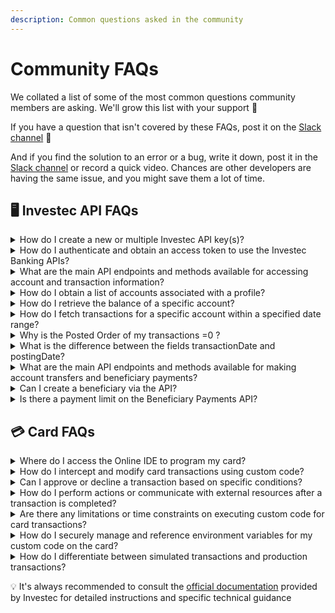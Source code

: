 ```yaml
---
description: Common questions asked in the community
---
```


# Community FAQs

We collated a list of some of the most common questions community members are asking. We'll grow this list with your support :clap:

If you have a question that isn't covered by these FAQs, post it on the [Slack channel](https://offerzen-community.slack.com/archives/C048HKU4P0X) 💬

And if you find the solution to an error or a bug, write it down, post it in the [Slack channel](https://offerzen-community.slack.com/archives/C048HKU4P0X) or record a quick video. Chances are other developers are having the same issue, and you might save them a lot of time.

## 🖥️ Investec API FAQs

<details>

<summary>How do I create a new or multiple Investec API key(s)?</summary>

You can create API keys for your account by logging into the [Investec Online Portal](https://login.secure.investec.com/wpaas/usrroot-wpaas/login/form). Navigate to "Manage" -> “Investec Developer” -> "Individual Connections" to access your API credentials and create API key(s) for your Private Banking account.&#x20;

Check out [How to get your API key](../get-started/api-quick-start-guide/how-to-get-your-api-keys.md) for more details.&#x20;

</details>

<details>

<summary>How do I authenticate and obtain an access token to use the Investec Banking APIs?</summary>

The authentication process involves obtaining an access token using the OAuth 2.0 Authorisation Framework. You'll need to make a request to the authentication endpoint with your client credentials to receive the access token.

Check out [How to authenticate](../get-started/api-quick-start-guide/how-to-authenticate.md) for more details.

</details>

<details>

<summary>What are the main API endpoints and methods available for accessing account and transaction information?</summary>

The API provides several endpoints, such as "Get Accounts," "Get Account Balance," and "Get Account Transactions," which allow you to retrieve account details, balances, and transaction information. These endpoints support HTTP methods like GET and POST.

Check out [How to get your transaction history](../get-started/api-quick-start-guide/how-to-get-your-transaction-history.md) for more details.

</details>

<details>

<summary>How do I obtain a list of accounts associated with a profile?</summary>

You can use the "Get Accounts" endpoint (GET /za/pb/v1/accounts) to obtain a list of accounts associated with a profile. This endpoint requires the authorisation bearer token.

Check out [How to get your transaction history](../get-started/api-quick-start-guide/how-to-get-your-transaction-history.md) for more details.

</details>

<details>

<summary>How do I retrieve the balance of a specific account?</summary>

You can use the "Get Account Balance" endpoint (GET /za/pb/v1/accounts/{accountId}/balance) to retrieve the balance of a specific account. Replace {accountId} with the actual account ID.

Check out [How to get your transaction history](../get-started/api-quick-start-guide/how-to-get-your-transaction-history.md) for more details.

</details>

<details>

<summary>How do I fetch transactions for a specific account within a specified date range?</summary>

You can use the "Get Account Transactions" endpoint (GET /za/pb/v1/accounts/{accountId}/transactions) to fetch transactions for a specific account. You can provide optional query parameters such as _fromDate_, _toDate_, and _transactionType_ to filter the transactions.

Check out [How to get your transaction history](../get-started/api-quick-start-guide/how-to-get-your-transaction-history.md) for more details.

</details>

<details>

<summary>Why is the Posted Order of my transactions =0 ?</summary>

The Posted Order of a transaction may start out listed as 0 and then change to the correct number once it has settled. To be safe, ignore transactions while their Posted Order =0.

</details>

<details>

<summary>What is the difference between the fields transactionDate and postingDate?</summary>

_transactionDate_ is the date that you swiped your card or issued a payment. _postingDate_ is the date that the amount was deducted from your balance.

</details>

<details>

<summary>What are the main API endpoints and methods available for making account transfers and beneficiary payments?</summary>

**Transfer Multiple v2**

* **Endpoint**: ‘POST /za/pb/v1/accounts/{acountId}/transfermultiple’
* **Method**: POST
* **Description**: Allows you to transfer funds to one or multiple accounts.
* **Request body**: The request body should include an array of transfer objects specifying the beneficiary account, amount, and reference details.\\

**Pay Multiple:**

* **Endpoint**: ‘POST /za/pb/v1/accounts/{accountId}/paymutiple’
* **Method**: POST
* **Description**: Enables you to pay funds to one or multiple beneficiaries.
* **Request** **Body**: The request body should include an array of payment objectives specifying the beneficiary, amount, and reference details. \\

To initiate transfers and payments, make a HTTP POST request to the respective endpoints mentioned above. Ensure that you include the necessary authorisation and authentication headers, and the Bearer token obtained through the OAuth process, to authenticate your API request.

\
View the [Investec Developer Docs](https://developer.investec.com/za/api-products) for more details.

</details>

<details>

<summary>Can I create a beneficiary via the API?</summary>

Currently, the API does not support direct creation of beneficiaries. To create a beneficiary, use the[ Investec Online Portal ](https://login.secure.investec.com/wpaas/usrroot-wpaas/login/form)or other standard methods provided by Investec.

Once you have created a beneficiary, make at least one payment to that beneficiary using Investec Online before initiating a payment via the API. This ensures that the beneficiary is properly set up and ready to receive payments via the API.

</details>

<details>

<summary>Is there a payment limit on the Beneficiary Payments API?</summary>

The payment limit via the API is currently R20 000.00. You must have made a payment to the beneficiary via [Investec Online](https://login.secure.investec.com/wpaas/usrroot-wpaas/login/form) before making a payment to a beneficiary via the API.

Check out [How to make a payment](../get-started/api-quick-start-guide/how-to-make-a-payment.md) for more details.

</details>

## 💳 Card FAQs

<details>

<summary>Where do I access the Online IDE to program my card?</summary>

Login to the [Investec Online Portal ](https://login.secure.investec.com/wpaas/usrroot-wpaas/login/form)and navigate to Investec Developer. Navigate to the desired card on your profile and ensure that you have enabled it by toggling the button below the card. Click on the card to open up the Online IDE.

Check out [How to activate your card](../get-started/card-quick-start-guide/how-to-activate-your-card-for-programmable-banking.md) for more details.

</details>

<details>

<summary>How do I intercept and modify card transactions using custom code?</summary>

You can use the beforeTransaction method in the main.js file to intercept the authorization object before it is approved by Investec. Within this method, you can apply logic to either approve or decline the transaction based on the authorization data or external data sources.

Check out [How to add code to your card](../get-started/card-quick-start-guide/how-to-add-code-to-your-card.md) for more details.

</details>

<details>

<summary>Can I approve or decline a transaction based on specific conditions?</summary>

Yes, you can apply conditional logic within the beforeTransaction method to approve or decline a transaction based on specific criteria. For example, you can check the transaction amount, beneficiary details, or other factors to determine the appropriate action.

Check out [How to add code to your card](../get-started/card-quick-start-guide/how-to-add-code-to-your-card.md) for more details.

</details>

<details>

<summary>How do I perform actions or communicate with external resources after a transaction is completed?</summary>

You can use the afterTransaction method to perform actions or communicate with external resources after processing the transaction. For example, you could set up email notifications every time you swipe your card.

</details>

<details>

<summary>Are there any limitations or time constraints on executing custom code for card transactions?</summary>

The beforeTransaction method has a limited window of 2 seconds to execute, so it's important to ensure your code is efficient and responds within that timeframe. However, the afterTransaction method provides a larger window of 15 seconds for post-transaction actions.

</details>

<details>

<summary>How do I securely manage and reference environment variables for my custom code on the card?</summary>

Environment variables can be defined and saved in the env.json file. These variables can then be accessed within the main.js file using process.env.variableName. This allows you to securely store and reference sensitive information or configuration details.

</details>

<details>

<summary>How do I differentiate between simulated transactions and production transactions?</summary>

You can differentiate between simulated transactions and production transactions by checking the transaction reference. In the afterTransaction method, you can compare transaction.reference with a specific value (e.g., "simulation") to identify simulated transactions.

Check out [How to simulate a transaction ](../get-started/card-quick-start-guide/how-to-simulate-a-transaction.md)for more details.

</details>

💡 It's always recommended to consult the [official documentation](https://developer.investec.com/za/api-products) provided by Investec for detailed instructions and specific technical guidance
